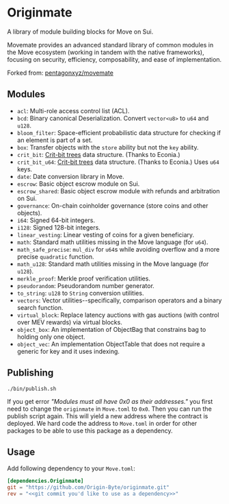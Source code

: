 # Originmate

A library of module building blocks for Move on Sui.

Movemate provides an advanced standard library of common modules in the Move ecosystem (working in tandem with the native frameworks), focusing on security, efficiency, composability, and ease of implementation.

Forked from: [pentagonxyz/movemate](https://github.com/pentagonxyz/movemate)

## Modules

- `acl`: Multi-role access control list (ACL).
- `bcd`: Binary canonical Deserialization. Convert `vector<u8>` to `u64` and `u128`.
- `bloom_filter`: Space-efficient probabilistic data structure for checking if an element is part of a set.
- `box`: Transfer objects with the `store` ability but not the `key` ability.
- `crit_bit`: [Crit-bit trees](https://cr.yp.to/critbit.html) data structure. (Thanks to Econia.)
- `crit_bit_u64`: [Crit-bit trees](https://cr.yp.to/critbit.html) data structure. (Thanks to Econia.) Uses `u64` keys.
- `date`: Date conversion library in Move.
- `escrow`: Basic object escrow module on Sui.
- `escrow_shared`: Basic object escrow module with refunds and arbitration on Sui.
- `governance`: On-chain coinholder governance (store coins and other objects).
- `i64`: Signed 64-bit integers.
- `i128`: Signed 128-bit integers.
- `linear_vesting`: Linear vesting of coins for a given beneficiary.
- `math`: Standard math utilities missing in the Move language (for `u64`).
- `math_safe_precise`: `mul_div` for `u64`s while avoiding overflow and a more precise `quadratic` function.
- `math_u128`: Standard math utilities missing in the Move language (for `u128`).
- `merkle_proof`: Merkle proof verification utilities.
- `pseudorandom`: Pseudorandom number generator.
- `to_string`: `u128` to `String` conversion utilities.
- `vectors`: Vector utilities--specifically, comparison operators and a binary search function.
- `virtual_block`: Replace latency auctions with gas auctions (with control over MEV rewards) via virtual blocks.
- `object_box`: An implementation of ObjectBag that constrains bag to holding only one object.
- `object_vec`: An implementation ObjectTable that does not require a generic for key and it uses indexing.

## Publishing

```
./bin/publish.sh
```

If you get error _"Modules must all have 0x0 as their addresses."_ you first need to change the `originmate` in `Move.toml` to `0x0`.
Then you can run the publish script again.
This will yield a new address where the contract is deployed.
We hard code the address to `Move.toml` in order for other packages to be able
to use this package as a dependency.

## Usage

Add following dependency to your `Move.toml`:

```toml
[dependencies.Originmate]
git = "https://github.com/Origin-Byte/originmate.git"
rev = "<<git commit you'd like to use as a dependency>>"
```
